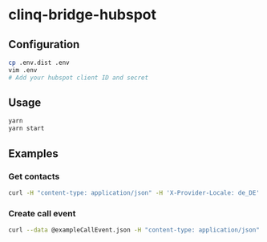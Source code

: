 # clinq-bridge-hubspot

## Configuration

```bash
cp .env.dist .env
vim .env
# Add your hubspot client ID and secret
```

## Usage

```bash
yarn
yarn start
```

## Examples

### Get contacts

```bash
curl -H "content-type: application/json" -H 'X-Provider-Locale: de_DE' -H 'X-Provider-Key: xxx-yyy-zzz' http://localhost:8080/contacts
```

### Create call event

```bash
curl --data @exampleCallEvent.json -H "content-type: application/json" -H 'X-Provider-Locale: de_DE' -H 'X-Provider-Key: xxx-yyy-zzz' http://localhost:8080/events/calls
```
